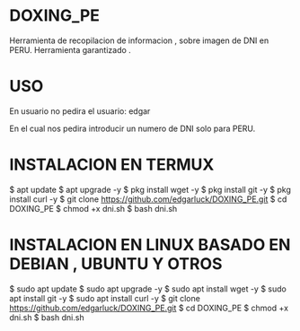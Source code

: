 # DOXING_PE

Herramienta de recopilacion de informacion , sobre imagen de DNI en PERU. Herramienta garantizado .

# USO 

En usuario no pedira el usuario: edgar

En el cual nos pedira introducir un numero de DNI solo para PERU.

# INSTALACION EN TERMUX 

$ apt update
$ apt upgrade -y
$ pkg install wget -y
$ pkg install git -y
$ pkg install curl -y
$ git clone https://github.com/edgarluck/DOXING_PE.git
$ cd DOXING_PE
$ chmod +x dni.sh
$ bash dni.sh

# INSTALACION EN LINUX BASADO EN DEBIAN , UBUNTU Y OTROS

$ sudo apt update
$ sudo apt upgrade -y
$ sudo apt install wget -y
$ sudo apt install git -y
$ sudo apt install curl -y
$ git clone https://github.com/edgarluck/DOXING_PE.git
$ cd DOXING_PE
$ chmod +x dni.sh
$ bash dni.sh
